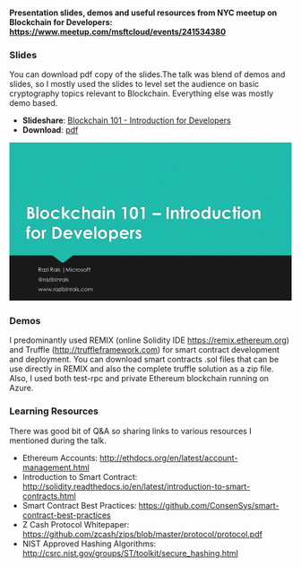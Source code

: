 
#### Presentation slides, demos and useful resources from NYC meetup on Blockchain for Developers:  https://www.meetup.com/msftcloud/events/241534380 


### Slides 
You can download pdf copy of the slides.The talk was blend of demos and slides, so I mostly used the slides to level set the audience on basic cryptography topics relevant to Blockchain. Everything else was mostly demo based.

* **Slideshare**: [Blockchain 101 - Introduction for Developers](https://www.slideshare.net/RaziRais/blockchain-101-introduction-for-developers-78462803 "Slideshare") 
* **Download**: [pdf](https://github.com/razi-rais/blockchain/blob/master/nyc-blockchain-event/blockchain-101-slides.pdf)

[<img src="https://github.com/razi-rais/blockchain/blob/master/nyc-blockchain-event/preview.png">](https://www.slideshare.net/RaziRais/blockchain-101-introduction-for-developers-78462803)


### Demos

I predominantly used REMIX (online Solidity IDE https://remix.ethereum.org) and Truffle (http://truffleframework.com) for smart contract development and deployment. You can download smart contracts .sol files that can be use directly in REMIX and also the complete truffle solution as a zip file. Also, I used both test-rpc and private Ethereum blockchain running on Azure. 

### Learning Resources 

There was good bit of Q&A so sharing links to various resources I mentioned during the talk.

* Ethereum Accounts: http://ethdocs.org/en/latest/account-management.html
* Introduction to Smart Contract: http://solidity.readthedocs.io/en/latest/introduction-to-smart-contracts.html
* Smart Contract Best Practices: https://github.com/ConsenSys/smart-contract-best-practices
* Z Cash Protocol Whitepaper: https://github.com/zcash/zips/blob/master/protocol/protocol.pdf
* NIST Approved Hashing Algorithms: http://csrc.nist.gov/groups/ST/toolkit/secure_hashing.html

